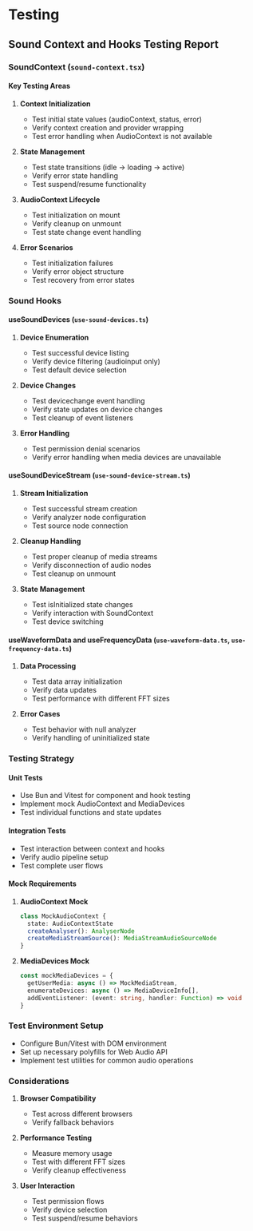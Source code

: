 # Testing

## Sound Context and Hooks Testing Report

### SoundContext (`sound-context.tsx`)

#### Key Testing Areas

1. **Context Initialization**
   - Test initial state values (audioContext, status, error)
   - Verify context creation and provider wrapping
   - Test error handling when AudioContext is not available

2. **State Management**
   - Test state transitions (idle → loading → active)
   - Verify error state handling
   - Test suspend/resume functionality

3. **AudioContext Lifecycle**
   - Test initialization on mount
   - Verify cleanup on unmount
   - Test state change event handling

4. **Error Scenarios**
   - Test initialization failures
   - Verify error object structure
   - Test recovery from error states

### Sound Hooks

#### useSoundDevices (`use-sound-devices.ts`)

1. **Device Enumeration**
   - Test successful device listing
   - Verify device filtering (audioinput only)
   - Test default device selection

2. **Device Changes**
   - Test devicechange event handling
   - Verify state updates on device changes
   - Test cleanup of event listeners

3. **Error Handling**
   - Test permission denial scenarios
   - Verify error handling when media devices are unavailable

#### useSoundDeviceStream (`use-sound-device-stream.ts`)

1. **Stream Initialization**
   - Test successful stream creation
   - Verify analyzer node configuration
   - Test source node connection

2. **Cleanup Handling**
   - Test proper cleanup of media streams
   - Verify disconnection of audio nodes
   - Test cleanup on unmount

3. **State Management**
   - Test isInitialized state changes
   - Verify interaction with SoundContext
   - Test device switching

#### useWaveformData and useFrequencyData (`use-waveform-data.ts`, `use-frequency-data.ts`)

1. **Data Processing**
   - Test data array initialization
   - Verify data updates
   - Test performance with different FFT sizes

2. **Error Cases**
   - Test behavior with null analyzer
   - Verify handling of uninitialized state

### Testing Strategy

#### Unit Tests

- Use Bun and Vitest for component and hook testing
- Implement mock AudioContext and MediaDevices
- Test individual functions and state updates

#### Integration Tests

- Test interaction between context and hooks
- Verify audio pipeline setup
- Test complete user flows

#### Mock Requirements

1. **AudioContext Mock**

   ```typescript
   class MockAudioContext {
     state: AudioContextState
     createAnalyser(): AnalyserNode
     createMediaStreamSource(): MediaStreamAudioSourceNode
   }
   ```

2. **MediaDevices Mock**

   ```typescript
   const mockMediaDevices = {
     getUserMedia: async () => MockMediaStream,
     enumerateDevices: async () => MediaDeviceInfo[],
     addEventListener: (event: string, handler: Function) => void
   }
   ```

### Test Environment Setup

- Configure Bun/Vitest with DOM environment
- Set up necessary polyfills for Web Audio API
- Implement test utilities for common audio operations

### Considerations

1. **Browser Compatibility**
   - Test across different browsers
   - Verify fallback behaviors

2. **Performance Testing**
   - Measure memory usage
   - Test with different FFT sizes
   - Verify cleanup effectiveness

3. **User Interaction**
   - Test permission flows
   - Verify device selection
   - Test suspend/resume behaviors
